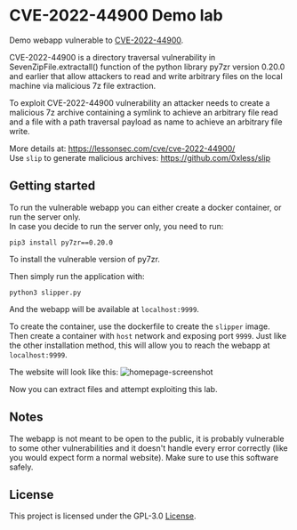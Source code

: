 # CVE-2022-44900 Demo lab
Demo webapp vulnerable to [CVE-2022-44900](https://nvd.nist.gov/vuln/detail/CVE-2022-44900).

CVE-2022-44900 is a directory traversal vulnerability in SevenZipFile.extractall() function of the python library py7zr version 0.20.0 and earlier that allow attackers to read and write arbitrary files on the local machine via malicious 7z file extraction.

To exploit CVE-2022-44900 vulnerability an attacker needs to create a malicious 7z archive containing a symlink to achieve an arbitrary file read and a file with a path traversal payload as name to achieve an arbitrary file write.

More details at: https://lessonsec.com/cve/cve-2022-44900/  
Use `slip` to generate malicious archives: https://github.com/0xless/slip

## Getting started
To run the vulnerable webapp you can either create a docker container, or run the server only.  
In case you decide to run the server only, you need to run:
```
pip3 install py7zr==0.20.0
```
To install the vulnerable version of py7zr.

Then simply run the application with:
```
python3 slipper.py
```
And the webapp will be available at `localhost:9999`.

To create the container, use the dockerfile to create the `slipper` image.
Then create a container with `host` network and exposing port `9999`. Just like the other installation method, this will allow you to reach the webapp at `localhost:9999`.

The website will look like this:
![homepage-screenshot](https://user-images.githubusercontent.com/78535423/215351809-2c0b8a98-cb27-48af-84f7-0714ac49221d.png)

Now you can extract files and attempt exploiting this lab.

## Notes
The webapp is not meant to be open to the public, it is probably vulnerable to some other vulnerabilities and it doesn't handle every error correctly (like you would expect form a normal website).
Make sure to use this software safely.

## License

This project is licensed under the GPL-3.0 [License](https://github.com/0xless/CVE-2022-44900-demo-lab/blob/main/LICENSE).
